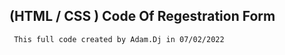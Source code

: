(HTML / CSS ) Code Of Regestration Form 
----------------------------------------------------------------------------

     This full code created by Adam.Dj in 07/02/2022   

